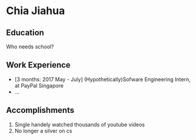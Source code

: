 # Chia Jiahua

## Education
Who needs school?
## Work Experience

* [3 months: 2017 May - July] (Hypothetically)Sofware Engineering Intern, at PayPal Singapore
* ...

## Accomplishments

1. Single handely watched thousands of youtube videos
2. No longer a silver on cs 